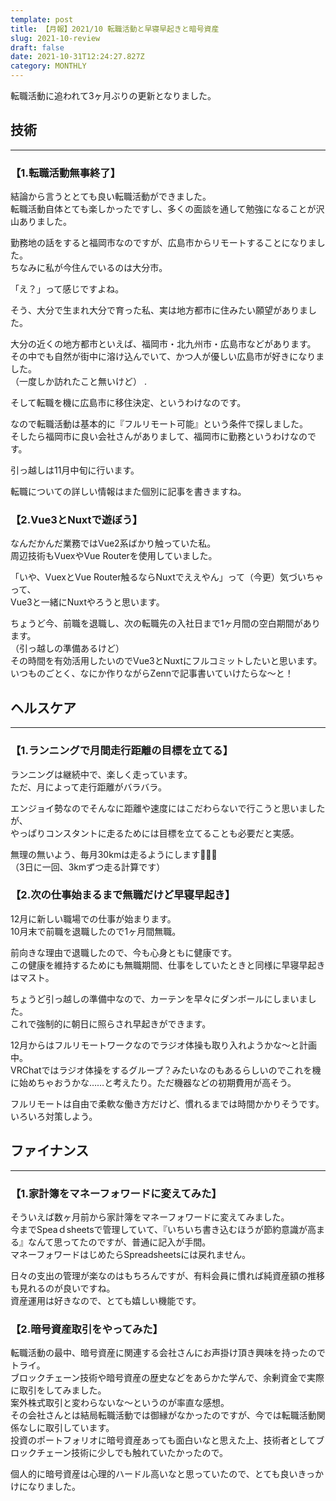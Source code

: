 ```yaml
---
template: post
title: 【月報】2021/10 転職活動と早寝早起きと暗号資産
slug: 2021-10-review
draft: false
date: 2021-10-31T12:24:27.827Z
category: MONTHLY
---
```

転職活動に追われて3ヶ月ぶりの更新となりました。  

## 技術

- - -

### 【1.転職活動無事終了】  
結論から言うととても良い転職活動ができました。  
転職活動自体とても楽しかったですし、多くの面談を通して勉強になることが沢山ありました。  

勤務地の話をすると福岡市なのですが、広島市からリモートすることになりました。  
ちなみに私が今住んでいるのは大分市。

「え？」って感じですよね。  

そう、大分で生まれ大分で育った私、実は地方都市に住みたい願望がありました。  

大分の近くの地方都市といえば、福岡市・北九州市・広島市などがあります。  
その中でも自然が街中に溶け込んでいて、かつ人が優しい広島市が好きになりました。  
（一度しか訪れたこと無いけど） . 

そして転職を機に広島市に移住決定、というわけなのです。  

なので転職活動は基本的に『フルリモート可能』という条件で探しました。  
そしたら福岡市に良い会社さんがありまして、福岡市に勤務というわけなのです。  

引っ越しは11月中旬に行います。  

転職についての詳しい情報はまた個別に記事を書きますね。

### 【2.Vue3とNuxtで遊ぼう】
なんだかんだ業務ではVue2系ばかり触っていた私。  
周辺技術もVuexやVue Routerを使用していました。　　

「いや、VuexとVue Router触るならNuxtでええやん」って（今更）気づいちゃって、  
Vue3と一緒にNuxtやろうと思います。  

ちょうど今、前職を退職し、次の転職先の入社日まで1ヶ月間の空白期間があります。  
（引っ越しの準備あるけど）  
その時間を有効活用したいのでVue3とNuxtにフルコミットしたいと思います。  
いつものごとく、なにか作りながらZennで記事書いていけたらな〜と！  

## ヘルスケア

- - -

### 【1.ランニングで月間走行距離の目標を立てる】 　
ランニングは継続中で、楽しく走っています。  
ただ、月によって走行距離がバラバラ。  

エンジョイ勢なのでそんなに距離や速度にはこだわらないで行こうと思いましたが、  
やっぱりコンスタントに走るためには目標を立てることも必要だと実感。  

無理の無いよう、毎月30kmは走るようにします🏃🏻‍♂️  
（3日に一回、3kmずつ走る計算です）  

### 【2.次の仕事始まるまで無職だけど早寝早起き】
12月に新しい職場での仕事が始まります。  
10月末で前職を退職したので1ヶ月間無職。　 

前向きな理由で退職したので、今も心身ともに健康です。  
この健康を維持するためにも無職期間、仕事をしていたときと同様に早寝早起きはマスト。  

ちょうど引っ越しの準備中なので、カーテンを早々にダンボールにしまいました。  
これで強制的に朝日に照らされ早起きができます。  

12月からはフルリモートワークなのでラジオ体操も取り入れようかな〜と計画中。  
VRChatではラジオ体操をするグループ？みたいなのもあるらしいのでこれを機に始めちゃおうかな……と考えたり。ただ機器などの初期費用が高そう。  

フルリモートは自由で柔軟な働き方だけど、慣れるまでは時間かかりそうです。いろいろ対策しよう。  

## ファイナンス

- - -

### 【1.家計簿をマネーフォワードに変えてみた】
そういえば数ヶ月前から家計簿をマネーフォワードに変えてみました。  
今までSpeaｄsheetsで管理していて、『いちいち書き込むほうが節約意識が高まる』なんて思ってたのですが、普通に記入が手間。  
マネーフォワードはじめたらSpreadsheetsには戻れません。  

日々の支出の管理が楽なのはもちろんですが、有料会員に慣れば純資産額の推移も見れるのが良いですね。  
資産運用は好きなので、とても嬉しい機能です。  

### 【2.暗号資産取引をやってみた】
転職活動の最中、暗号資産に関連する会社さんにお声掛け頂き興味を持ったのでトライ。  
ブロックチェーン技術や暗号資産の歴史などをあらかた学んで、余剰資金で実際に取引をしてみました。  
案外株式取引と変わらないな〜というのが率直な感想。  
その会社さんとは結局転職活動では御縁がなかったのですが、今では転職活動関係なしに取引しています。  
投資のポートフォリオに暗号資産あっても面白いなと思えた上、技術者としてブロックチェーン技術に少しでも触れていたかったので。  

個人的に暗号資産は心理的ハードル高いなと思っていたので、とても良いきっかけになりました。  